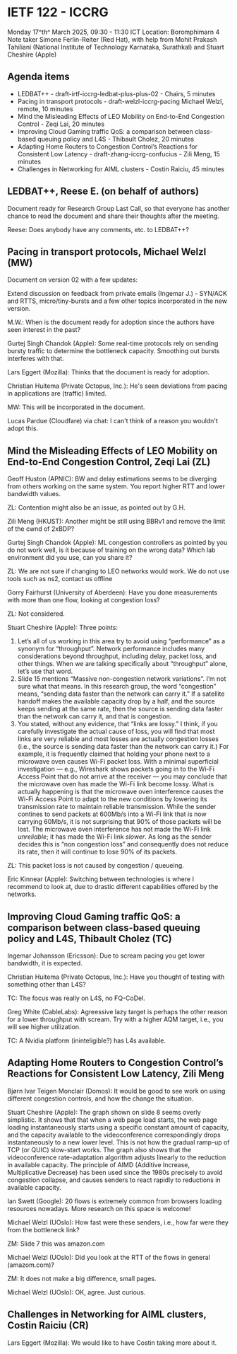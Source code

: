 # IETF 122 - ICCRG

Monday 17^th^ March 2025, 09:30 - 11:30 ICT
Location: Boromphimarn 4
Note taker Simone Ferlin-Reiter (Red Hat), with help from Mohit Prakash Tahiliani (National Institute of Technology Karnataka, Surathkal) and Stuart Cheshire (Apple)

## Agenda items

- LEDBAT++ - draft-irtf-iccrg-ledbat-plus-plus-02 - Chairs, 5 minutes
- Pacing in transport protocols - draft-welzl-iccrg-pacing Michael Welzl, remote, 10 minutes
- Mind the Misleading Effects of LEO Mobility on End-to-End Congestion Control - Zeqi Lai, 20 minutes
- Improving Cloud Gaming traffic QoS: a comparison between class-based queuing policy and L4S - Thibault Cholez, 20 minutes
- Adapting Home Routers to Congestion Control’s Reactions for Consistent Low Latency - draft-zhang-iccrg-confucius - Zili Meng, 15 minutes
- Challenges in Networking for AIML clusters - Costin Raiciu, 45 minutes

## LEDBAT++, Reese E. (on behalf of authors)

Document ready for Research Group Last Call, so that everyone has another chance to read the document and share their thoughts after the meeting.

Reese: Does anybody have any comments, etc. to LEDBAT++?

## Pacing in transport protocols, Michael Welzl (MW)

Document on version 02 with a few updates:

Extend discussion on feedback from private emails (Ingemar J.) - SYN/ACK and RTTS, micro/tiny-bursts and a few other topics incorporated in the new version.

M.W.: When is the document ready for adoption since the authors have seen interest in the past?

Gurtej Singh Chandok (Apple): Some real-time protocols rely on sending bursty traffic to determine the bottleneck capacity. Smoothing out bursts interferes with that.

Lars Eggert (Mozilla): Thinks that the document is ready for adoption.

Christian Huitema (Private Octopus, Inc.): He's seen deviations from pacing in applications are (traffic) limited.

MW: This will be incorporated in the document.

Lucas Pardue (Cloudfare) via chat: I can't think of a reason you wouldn't adopt this.

## Mind the Misleading Effects of LEO Mobility on End-to-End Congestion Control, Zeqi Lai (ZL)

Geoff Huston (APNIC): BW and delay estimations seems to be diverging from others working on the same system. You report higher RTT and lower bandwidth values. 

ZL: Contention might also be an issue, as pointed out by G.H.

Zili Meng (HKUST): Another might be still using BBRv1 and remove the limit of the cwnd of 2xBDP?

Gurtej Singh Chandok (Apple): ML congestion controllers as pointed by you do not work well, is it because of training on the wrong data? Which lab environment did you use, can you share it?

ZL: We are not sure if changing to LEO networks would work. We do not use tools such as ns2, contact us offline

Gorry Fairhurst (University of Aberdeen): Have you done measurements with more than one flow, looking at congestion loss?

ZL: Not considered.

Stuart Cheshire (Apple): Three points:

1. Let’s all of us working in this area try to avoid using “performance” as a synonym for “throughput”. Network performance includes many considerations beyond throughput, including delay, packet loss, and other things. When we are talking specifically about “throughput” alone, let’s use that word.
2. Slide 15 mentions “Massive non-congestion network variations”. I’m not sure what that means. In this research group, the word “congestion” means, “sending data faster than the network can carry it.” If a satellite handoff makes the available capacity drop by a half, and the source keeps sending at the same rate, then the source is sending data faster than the network can carry it, and that is congestion.
3. You stated, without any evidence, that “links are lossy.” I think, if you carefully investigate the actual cause of loss, you will find that most links are very reliable and most losses are actually congestion losses (i.e., the source is sending data faster than the network can carry it.) For example, it is frequently claimed that holding your phone next to a microwave oven causes Wi-Fi packet loss. With a minimal superficial investigation — e.g., Wireshark shows packets going in to the Wi-Fi Access Point that do not arrive at the receiver — you may conclude that the microwave oven has made the Wi-Fi link become lossy. What is actually happening is that the microwave oven interference causes the Wi-Fi Access Point to adapt to the new conditions by lowering its transmission rate to maintain reliable transmission. While the sender contines to send packets at 600Mb/s into a Wi-Fi link that is now carrying 60Mb/s, it is not surprising that 90% of those packets will be lost. The microwave oven interference has not made the Wi-Fi link *unreliable*; it has made the Wi-Fi link *slower*. As long as the sender decides this is “non congestion loss” and consequently does not reduce its rate, then it will continue to lose 90% of its packets.

ZL: This packet loss is not caused by congestion / queueing.

Eric Kinnear (Apple): Switching between technologies is where I recommend to look at, due to drastic different capabilities offered by the networks.

## Improving Cloud Gaming traffic QoS: a comparison between class-based queuing policy and L4S, Thibault Cholez (TC)

Ingemar Johansson (Ericsson): Due to scream pacing you get lower bandwidth, it is expected.

Christian Huitema (Private Octopus, Inc.): Have you thought of testing with something other than L4S?

TC: The focus was really on L4S, no FQ-CoDel.

Greg White (CableLabs): Agreessive lazy target is perhaps the other reason for a lower throughput with scream. Try with a higher AQM target, i.e., you will see higher utilization. 

TC: A Nvidia platform (ininteligible?) has L4s available.

## Adapting Home Routers to Congestion Control’s Reactions for Consistent Low Latency, Zili Meng

Bjørn Ivar Teigen Monclair (Domos): It would be good to see work on using different congestion controls, and how the change the situation.

Stuart Cheshire (Apple): The graph shown on slide 8 seems overly simplistic. It shows that that when a web page load starts, the web page loading instantaneously starts using a specific constant amount of capacity, and the capacity available to the videoconference correspondingly drops instantaneously to a new lower level. This is not how the gradual ramp-up of TCP (or QUIC) slow-start works. The graph also shows that the videoconference rate-adaptation algorithm adjusts linearly to the reduction in available capacity. The principle of AIMD (Additive Increase, Multiplicative Decrease) has been used since the 1980s precisely to avoid congestion collapse, and causes senders to react rapidly to reductions in available capacity.

Ian Swett (Google): 20 flows is extremely common from browsers loading resources nowadays. More research on this space is welcome!

Michael Welzl (UOslo): How fast were these senders, i.e.,  how far were they from the bottleneck link?

ZM: Slide 7 this was amazon.com

Michael Welzl (UOslo): Did you look at the RTT of the flows in general (amazom.com)?

ZM: It does not make a big difference, small pages.

Michael Welzl (UOslo): OK, agree. Just curious.

## Challenges in Networking for AIML clusters, Costin Raiciu (CR)

Lars Eggert (Mozilla): We would like to have Costin taking more about it.


